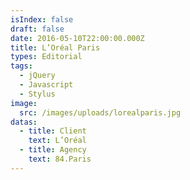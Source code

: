 ```yaml
---
isIndex: false
draft: false
date: 2016-05-10T22:00:00.000Z
title: L’Oréal Paris
types: Editorial
tags:
  - jQuery
  - Javascript
  - Stylus
image:
  src: /images/uploads/lorealparis.jpg
datas:
  - title: Client
    text: L’Oréal
  - title: Agency
    text: 84.Paris
---
```

